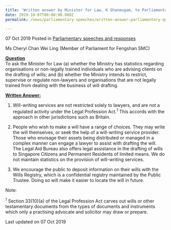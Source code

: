 ```yaml
---
title: 'Written answer by Minister for Law, K Shanmugam, to Parliamentary Question on the Drafting of Wills'
date: 2019-10-07T00:00:00.000Z
permalink: /news/parliamentary-speeches/written-answer-parliamentary-question-on-the-drafting-of-wills/

---
```



07 Oct 2019 Posted in [Parliamentary speeches and responses](/news/parliamentary-speeches)

Ms Cheryl Chan Wei Ling (Member of Parliament for Fengshan SMC) 
 
**<u>Question</u>**  
To ask the Minister for Law (a) whether the Ministry has statistics regarding organisations or non-legally trained individuals who are advising clients on the drafting of wills; and (b) whether the Ministry intends to restrict, supervise or regulate non-lawyers and organisations that are not legally trained from dealing with the business of will drafting.
 
**<u>Written Answer:</u>**  
1. Will-writing services are not restricted solely to lawyers, and are not a regulated activity under the Legal Profession Act.<sup>1</sup> This accords with the approach in other jurisdictions such as Britain.
 
2. People who wish to make a will have a range of choices. They may write the will themselves, or seek the help of a will-writing service provider. Those who envisage their assets being distributed or managed in a complex manner can engage a lawyer to assist with drafting the will. The Legal Aid Bureau also offers legal assistance in the drafting of wills to Singapore Citizens and Permanent Residents of limited means. We do not maintain statistics on the provision of will-writing services.
 
3. We encourage the public to deposit information on their wills with the Wills Registry, which is a confidential registry maintained by the Public Trustee. Doing so will make it easier to locate the will in future.   

Note:

<sup>1</sup> Section 33(10)(a) of the Legal Profession Act carves out wills or other testamentary documents from the types of documents and instruments which only a practising advocate and solicitor may draw or prepare.

<p class="right-side-updated">Last updated on 07 Oct 2019</p> 


